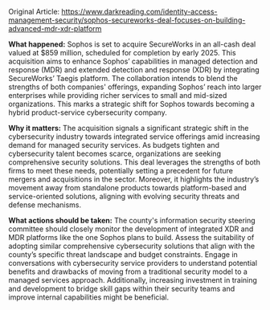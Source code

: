 Original Article: https://www.darkreading.com/identity-access-management-security/sophos-secureworks-deal-focuses-on-building-advanced-mdr-xdr-platform

**What happened:** Sophos is set to acquire SecureWorks in an all-cash deal valued at $859 million, scheduled for completion by early 2025. This acquisition aims to enhance Sophos’ capabilities in managed detection and response (MDR) and extended detection and response (XDR) by integrating SecureWorks’ Taegis platform. The collaboration intends to blend the strengths of both companies' offerings, expanding Sophos’ reach into larger enterprises while providing richer services to small and mid-sized organizations. This marks a strategic shift for Sophos towards becoming a hybrid product-service cybersecurity company.

**Why it matters:** The acquisition signals a significant strategic shift in the cybersecurity industry towards integrated service offerings amid increasing demand for managed security services. As budgets tighten and cybersecurity talent becomes scarce, organizations are seeking comprehensive security solutions. This deal leverages the strengths of both firms to meet these needs, potentially setting a precedent for future mergers and acquisitions in the sector. Moreover, it highlights the industry’s movement away from standalone products towards platform-based and service-oriented solutions, aligning with evolving security threats and defense mechanisms.

**What actions should be taken:** The county's information security steering committee should closely monitor the development of integrated XDR and MDR platforms like the one Sophos plans to build. Assess the suitability of adopting similar comprehensive cybersecurity solutions that align with the county’s specific threat landscape and budget constraints. Engage in conversations with cybersecurity service providers to understand potential benefits and drawbacks of moving from a traditional security model to a managed services approach. Additionally, increasing investment in training and development to bridge skill gaps within their security teams and improve internal capabilities might be beneficial.